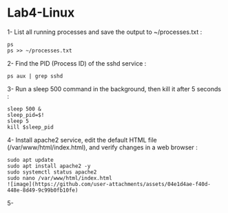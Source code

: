 # Lab4-Linux

1- List all running processes and save the output to ~/processes.txt :

    ps
    ps >> ~/processes.txt

2- Find the PID (Process ID) of the sshd service : 

    ps aux | grep sshd

3- Run a sleep 500 command in the background, then kill it after 5 seconds : 

    sleep 500 &
    sleep_pid=$!
    sleep 5
    kill $sleep_pid

4- Install apache2 service, edit the default HTML file (/var/www/html/index.html), and verify changes in a web browser : 

    sudo apt update
    sudo apt install apache2 -y
    sudo systemctl status apache2
    sudo nano /var/www/html/index.html
    ![image](https://github.com/user-attachments/assets/04e1d4ae-f40d-448e-8d49-9c99b0fb10fe)


5-

